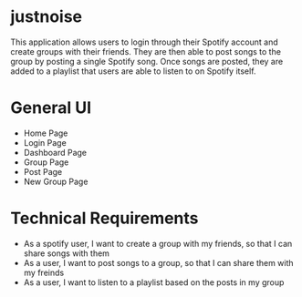 # justnoise

This application allows users to login through their Spotify account and create groups with their friends. They are then able to post songs to the group by posting a single Spotify song. Once songs are posted, they are added to a playlist that users are able to listen to on Spotify itself.

# General UI
- Home Page
- Login Page
- Dashboard Page
- Group Page
- Post Page
- New Group Page

# Technical Requirements
- As a spotify user, I want to create a group with my friends, so that I can share songs with them
- As a user, I want to post songs to a group, so that I can share them with my freinds
- As a user, I want to listen to a playlist based on the posts in my group
